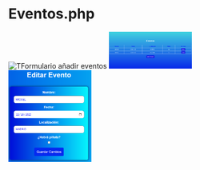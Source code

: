 ﻿# Eventos.php

  <img src="https://github.com/Angel142330/Eventos.php/blob/main/img/Form_a%C3%B1adir.png?raw=true" alt="TFormulario añadir eventos" style="width: 33%;">
  <img src="https://github.com/Angel142330/Eventos.php/blob/main/img/Mostrar_eventos.png?raw=true" alt="Mostrar eventos" style="width: 33%;">
   <img src="https://github.com/Angel142330/Eventos.php/blob/main/img/Editar_eventos.png?raw=true" alt="Editar eventos" style="width: 33%;">

